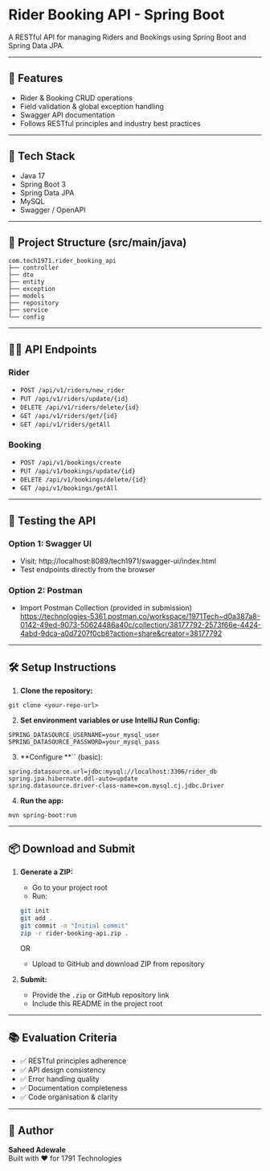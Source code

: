 # Rider Booking API - Spring Boot

A RESTful API for managing Riders and Bookings using Spring Boot and Spring Data JPA.

---

## 🚀 Features

- Rider & Booking CRUD operations
- Field validation & global exception handling
- Swagger API documentation
- Follows RESTful principles and industry best practices

---

## 🧱 Tech Stack

- Java 17
- Spring Boot 3
- Spring Data JPA
- MySQL
- Swagger / OpenAPI

---

## 📁 Project Structure (src/main/java)

```
com.tech1971.rider_booking_api
├── controller
├── dto
├── entity
├── exception
├── models
├── repository
├── service
└── config
```

---

## 🧑‍💻 API Endpoints

### Rider

- `POST /api/v1/riders/new_rider`
- `PUT /api/v1/riders/update/{id}`
- `DELETE /api/v1/riders/delete/{id}`
- `GET /api/v1/riders/get/{id}`
- `GET /api/v1/riders/getAll`

### Booking

- `POST /api/v1/bookings/create`
- `PUT /api/v1/bookings/update/{id}`
- `DELETE /api/v1/bookings/delete/{id}`
- `GET /api/v1/bookings/getAll`

---

## 🧪 Testing the API

### Option 1: Swagger UI

- Visit: http://localhost:8089/tech1971/swagger-ui/index.html
- Test endpoints directly from the browser

### Option 2: Postman

- Import Postman Collection (provided in submission)
https://technologies-5361.postman.co/workspace/1971Tech~d0a387a8-0142-49ed-9073-50624486a40c/collection/38177792-2573f66e-4424-4abd-9dca-a0d7207f0cb8?action=share&creator=38177792

---

## 🛠 Setup Instructions

1. **Clone the repository:**

```
git clone <your-repo-url>
```

2. **Set environment variables or use IntelliJ Run Config:**

```
SPRING_DATASOURCE_USERNAME=your_mysql_user
SPRING_DATASOURCE_PASSWORD=your_mysql_pass
```

3. **Configure **`` (basic):

```properties
spring.datasource.url=jdbc:mysql://localhost:3306/rider_db
spring.jpa.hibernate.ddl-auto=update
spring.datasource.driver-class-name=com.mysql.cj.jdbc.Driver
```

4. **Run the app:**

```
mvn spring-boot:run
```

---

## 📦 Download and Submit

1. **Generate a ZIP:**

   - Go to your project root
   - Run:

   ```bash
   git init
   git add .
   git commit -m "Initial commit"
   zip -r rider-booking-api.zip .
   ```

   OR

   - Upload to GitHub and download ZIP from repository

2. **Submit:**

   - Provide the `.zip` or GitHub repository link
   - Include this README in the project root

---

## 📚 Evaluation Criteria

- ✅ RESTful principles adherence
- ✅ API design consistency
- ✅ Error handling quality
- ✅ Documentation completeness
- ✅ Code organisation & clarity

---

## 🧠 Author

**Saheed Adewale**\
Built with ❤️ for 1791 Technologies

